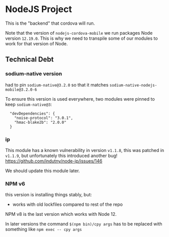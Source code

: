 # NodeJS Project

This is the "backend" that cordova will run.

Note that the version of `nodejs-cordova-mobile` we run packages Node version `12.19.0`.
This is why we need to transpile some of our modules to work for that version of Node.


## Technical Debt

### sodium-native version

had to pin `sodium-native@3.2.0` so that it matches `sodium-native-nodejs-mobile@3.2.0-6`

To ensure this version is used everywhere, two modules were pinned to keep `sodium-native@3`:
```
  "devDependencies": {
    "noise-protocol": "3.0.1",
    "hmac-blake2b": "2.0.0"
  }
```

### ip

This module has a known vulnerability in version `v1.1.8`, this was patched in `v1.1.9`,
but unfortunately this introduced another bug! https://github.com/indutny/node-ip/issues/146

We should update this module later.


### NPM v6

this version is installing things stably, but:
- works with old lockfiles compared to rest of the repo

NPM v8 is the last version which works with Node 12.

In later versions the command `$(npm bin)/cpy args` has to be replaced with something like
`npm exec -- cpy args`



